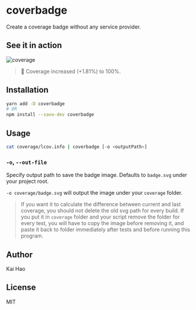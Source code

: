 # coverbadge
Create a coverage badge without any service provider.

## See it in action

![coverage](https://circleci-tkn.rhcloud.com/api/v1/project/kevin940726/coverbadge/tree/master/latest/artifacts/badge.svg)

> 💯  Coverage increased (+1.81%) to 100%.

## Installation

```sh
yarn add -D coverbadge
# OR
npm install --save-dev coverbadge
```

## Usage

```sh
cat coverage/lcov.info | coverbadge [-o <outputPath>]
```

### `-o`, `--out-file`

Specify output path to save the badge image. Defaults to `badge.svg` under your project root.

`-o coverage/badge.svg` will output the image under your `coverage` folder.

> If you want it to calculate the difference between current and last coverage, you should not delete the old svg path for every build. If you put it in `coverage` folder and your script remove the folder for every test, you will have to copy the image before removing it, and paste it back to folder immediately after tests and before running this program.

## Author

Kai Hao

## License

MIT
